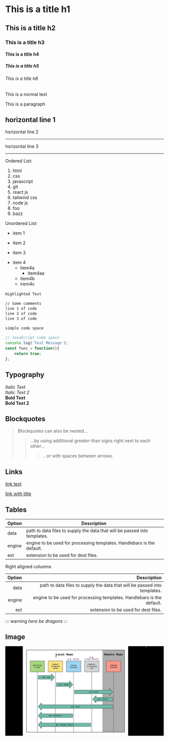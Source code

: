 # This is a title h1
## This is a title h2
### This is a title h3
#### This is a title h4
##### This is a title h5
###### This is a title h6 

This is a normal text

<p>This is a paragraph</p>

horizontal line 1
--- 

horizontal line 2
___ 

horizontal line 3
***

Ordered List: 

1. html
2. css
3. javascript
4. git 
5. react js
6. tailwind css
7. node js
1. foo
1. bazz

Unordered List: 

- item 1 
+ item 2
* item 3
- item 4
  - item4a
    - item4aa
  - item4b
  - irem4c

`Highlighted Text`

    // Some comments
    line 1 of code
    line 2 of code
    line 3 of code

```
simple code space
```

```js
// JavaScript code space
console.log('Test Message');
const func = function(){
    return true;
};
```

## Typography
_Italic Text_ <br>
*Italic Text 2* <br> 
__Bold Text__ <br>
**Bold Text 2** <br>

## Blockquotes
> Blockquotes can also be nested...
>> ...by using additional greater-than signs right next to each other...
>>> ...or with spaces between arrows.

## Links

[link text](http://dev.nodeca.com)

[link with title](http://nodeca.github.io/pica/demo/ "title text!")


## Tables

| Option | Description |
| ------ | ----------- |
| data   | path to data files to supply the data that will be passed into templates. |
| engine | engine to be used for processing templates. Handlebars is the default. |
| ext    | extension to be used for dest files. |

Right aligned columns

| Option | Description |
| ------:| -----------:|
| data   | path to data files to supply the data that will be passed into templates. |
| engine | engine to be used for processing templates. Handlebars is the default. |
| ext    | extension to be used for dest files. |


::: warning
*here be dragons*
:::

## Image
![git-explain](./img/git.png)